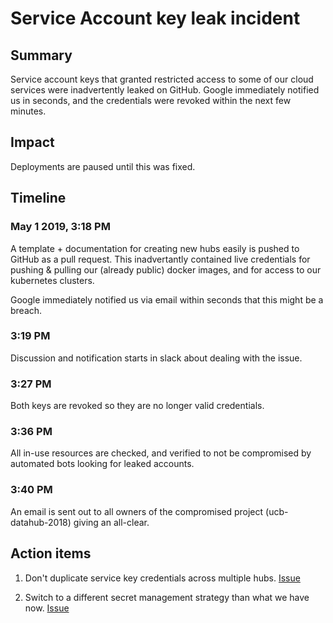 # Service Account key leak incident

## Summary

Service account keys that granted restricted access
to some of our cloud services were inadvertently leaked
on GitHub. Google immediately notified us in seconds,
and the credentials were revoked within the next few minutes.

## Impact

Deployments are paused until this was fixed.

## Timeline

### May 1 2019, 3:18 PM

A template + documentation for creating new hubs easily is
pushed to GitHub as a pull request. This inadvertantly 
contained live credentials for pushing & pulling our
(already public) docker images, and for access to our kubernetes
clusters.

Google immediately notified us via email within seconds
that this might be a breach.

### 3:19 PM

Discussion and notification starts in slack about dealing with
the issue.

### 3:27 PM

Both keys are revoked so they are no longer valid credentials.

### 3:36 PM

All in-use resources are checked, and verified to not be
compromised by automated bots looking for leaked accounts.

### 3:40 PM

An email is sent out to all owners of the compromised project
(ucb-datahub-2018) giving an all-clear.

## Action items

1. Don't duplicate service key credentials across multiple
   hubs. [Issue](https://github.com/yuvipanda/hubploy/issues/18)

2. Switch to a different secret management strategy than
   what we have now. [Issue](https://github.com/berkeley-dsep-infra/datahub/issues/596)
